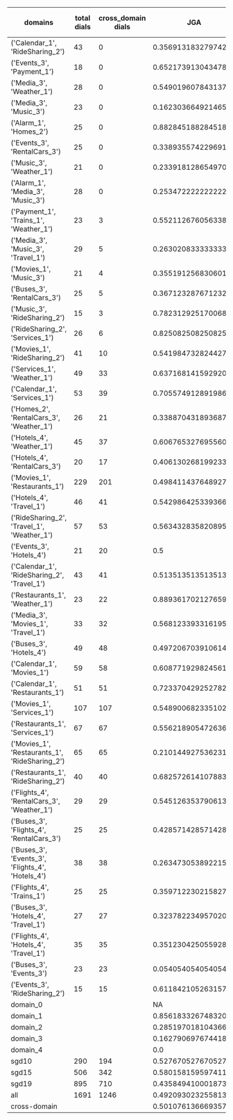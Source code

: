 | domains                                          |   total dials |   cross_domain dials | JGA                 | RSA                | TA                 | CDTA                 |   total turns |   cross-domain turns |
|--------------------------------------------------|---------------|----------------------|---------------------|--------------------|--------------------|----------------------|---------------|----------------------|
| ('Calendar_1', 'RideSharing_2')                  |            43 |                    0 | 0.35691318327974275 | 0.7292940685045934 | 0.8327974276527331 | NA                   |           311 |                    0 |
| ('Events_3', 'Payment_1')                        |            18 |                    0 | 0.6521739130434783  | 0.9061829711327197 | 0.8405797101449275 | NA                   |           207 |                    0 |
| ('Media_3', 'Weather_1')                         |            28 |                    0 | 0.5490196078431373  | 0.8195462478184989 | 0.8774509803921569 | NA                   |           204 |                    0 |
| ('Media_3', 'Music_3')                           |            23 |                    0 | 0.16230366492146597 | 0.5584087079897136 | 0.5340314136125655 | NA                   |           191 |                    0 |
| ('Alarm_1', 'Homes_2')                           |            25 |                    0 | 0.8828451882845189  | 0.9759990253411307 | 0.9581589958158996 | NA                   |           239 |                    0 |
| ('Events_3', 'RentalCars_3')                     |            25 |                    0 | 0.3389355742296919  | 0.7925000938603877 | 0.6778711484593838 | NA                   |           357 |                    0 |
| ('Music_3', 'Weather_1')                         |            21 |                    0 | 0.23391812865497075 | 0.6682442302074197 | 0.6549707602339181 | NA                   |           171 |                    0 |
| ('Alarm_1', 'Media_3', 'Music_3')                |            28 |                    0 | 0.2534722222222222  | 0.605561500505321  | 0.7048611111111112 | NA                   |           288 |                    0 |
| ('Payment_1', 'Trains_1', 'Weather_1')           |            23 |                    3 | 0.5521126760563381  | 0.8528788136050778 | 0.780281690140845  | 0.3333333333333333   |           355 |                    3 |
| ('Media_3', 'Music_3', 'Travel_1')               |            29 |                    5 | 0.2630208333333333  | 0.7194687389510278 | 0.6822916666666666 | 0.4                  |           384 |                    5 |
| ('Movies_1', 'Music_3')                          |            21 |                    4 | 0.3551912568306011  | 0.7486321628563006 | 0.6994535519125683 | 0.0                  |           183 |                    4 |
| ('Buses_3', 'RentalCars_3')                      |            25 |                    5 | 0.36712328767123287 | 0.845461520186566  | 0.7041095890410959 | 0.0                  |           365 |                    5 |
| ('Music_3', 'RideSharing_2')                     |            15 |                    3 | 0.782312925170068   | 0.9428993583248901 | 0.9183673469387755 | 0.6666666666666666   |           147 |                    3 |
| ('RideSharing_2', 'Services_1')                  |            26 |                    6 | 0.8250825082508251  | 0.9602076124567476 | 0.9174917491749175 | 0.0                  |           303 |                    6 |
| ('Movies_1', 'RideSharing_2')                    |            41 |                   10 | 0.5419847328244275  | 0.8807779054427846 | 0.8498727735368957 | 0.0                  |           393 |                   10 |
| ('Services_1', 'Weather_1')                      |            49 |                   33 | 0.6371681415929203  | 0.9016916312690966 | 0.8672566371681416 | 0.5833333333333334   |           452 |                   48 |
| ('Calendar_1', 'Services_1')                     |            53 |                   39 | 0.705574912891986   | 0.9064473225187517 | 0.8466898954703833 | 0.42857142857142855  |           574 |                   49 |
| ('Homes_2', 'RentalCars_3', 'Weather_1')         |            26 |                   21 | 0.3388704318936877  | 0.8032674085174079 | 0.6345514950166113 | 0.45454545454545453  |           301 |                   22 |
| ('Hotels_4', 'Weather_1')                        |            45 |                   37 | 0.6067653276955602  | 0.908385593820862  | 0.8076109936575053 | 0.43243243243243246  |           473 |                   37 |
| ('Hotels_4', 'RentalCars_3')                     |            20 |                   17 | 0.4061302681992337  | 0.8641531493941135 | 0.8275862068965517 | 0.058823529411764705 |           261 |                   17 |
| ('Movies_1', 'Restaurants_1')                    |           229 |                  201 | 0.4984114376489277  | 0.8762735797026017 | 0.7704527402700556 | 0.20074349442379183  |          2518 |                  269 |
| ('Hotels_4', 'Travel_1')                         |            46 |                   41 | 0.5429864253393665  | 0.863879913281827  | 0.834841628959276  | 0.3902439024390244   |           442 |                   41 |
| ('RideSharing_2', 'Travel_1', 'Weather_1')       |            57 |                   53 | 0.5634328358208955  | 0.8768335291105687 | 0.8134328358208955 | 0.41025641025641024  |           536 |                   78 |
| ('Events_3', 'Hotels_4')                         |            21 |                   20 | 0.5                 | 0.8490796318527412 | 0.78               | 0.6                  |           250 |                   20 |
| ('Calendar_1', 'RideSharing_2', 'Travel_1')      |            43 |                   41 | 0.5135135135135135  | 0.8309656400348538 | 0.7972972972972973 | 0.0                  |           444 |                   41 |
| ('Restaurants_1', 'Weather_1')                   |            23 |                   22 | 0.8893617021276595  | 0.9784137159137158 | 0.9404255319148936 | 0.6956521739130435   |           235 |                   23 |
| ('Media_3', 'Movies_1', 'Travel_1')              |            33 |                   32 | 0.5681233933161953  | 0.9004509865695844 | 0.8431876606683805 | 0.78125              |           389 |                   32 |
| ('Buses_3', 'Hotels_4')                          |            49 |                   48 | 0.4972067039106145  | 0.8620300087190185 | 0.7802607076350093 | 0.10416666666666667  |           537 |                   48 |
| ('Calendar_1', 'Movies_1')                       |            59 |                   58 | 0.6087719298245614  | 0.907871720116619  | 0.8491228070175438 | 0.2463768115942029   |           570 |                   69 |
| ('Calendar_1', 'Restaurants_1')                  |            51 |                   51 | 0.7233704292527822  | 0.9472143129971411 | 0.9093799682034976 | 0.65                 |           629 |                   60 |
| ('Movies_1', 'Services_1')                       |           107 |                  107 | 0.5489006823351024  | 0.8988681893093674 | 0.7877179681576952 | 0.3282828282828283   |          1319 |                  198 |
| ('Restaurants_1', 'Services_1')                  |            67 |                   67 | 0.5562189054726369  | 0.9038537565543736 | 0.7900497512437811 | 0.22727272727272727  |          1005 |                  132 |
| ('Movies_1', 'Restaurants_1', 'RideSharing_2')   |            65 |                   65 | 0.21014492753623187 | 0.7734394789161516 | 0.6721014492753623 | 0.10982658959537572  |          1104 |                  173 |
| ('Restaurants_1', 'RideSharing_2')               |            40 |                   40 | 0.6825726141078838  | 0.9280260955746914 | 0.8755186721991701 | 0.0                  |           482 |                   40 |
| ('Flights_4', 'RentalCars_3', 'Weather_1')       |            29 |                   29 | 0.5451263537906137  | 0.8946564526234854 | 0.779783393501805  | 0.6428571428571429   |           277 |                   56 |
| ('Buses_3', 'Flights_4', 'RentalCars_3')         |            25 |                   25 | 0.42857142857142855 | 0.8527509377929043 | 0.7209302325581395 | 0.1276595744680851   |           301 |                   47 |
| ('Buses_3', 'Events_3', 'Flights_4', 'Hotels_4') |            38 |                   38 | 0.2634730538922156  | 0.7687689855050975 | 0.6916167664670658 | 0.29545454545454547  |           668 |                  132 |
| ('Flights_4', 'Trains_1')                        |            25 |                   25 | 0.3597122302158273  | 0.8610148902283735 | 0.7230215827338129 | 0.0                  |           278 |                   25 |
| ('Buses_3', 'Hotels_4', 'Travel_1')              |            27 |                   27 | 0.3237822349570201  | 0.8074608464234865 | 0.7191977077363897 | 0.1111111111111111   |           349 |                   54 |
| ('Flights_4', 'Hotels_4', 'Travel_1')            |            35 |                   35 | 0.3512304250559284  | 0.8182901340611625 | 0.6532438478747203 | 0.14705882352941177  |           447 |                   68 |
| ('Buses_3', 'Events_3')                          |            23 |                   23 | 0.05405405405405406 | 0.7314125799244837 | 0.7297297297297297 | 0.0                  |           259 |                   23 |
| ('Events_3', 'RideSharing_2')                    |            15 |                   15 | 0.6118421052631579  | 0.8722194664902996 | 0.8026315789473685 | 0.0                  |           152 |                   15 |
| domain_0                                         |               |                      | NA                  | NA                 | NA                 | NA                   |             0 |                    0 |
| domain_1                                         |               |                      | 0.8561833267483209  | 0.9349167783109862 | 0.9180824443566443 | NA                   |          7593 |                    0 |
| domain_2                                         |               |                      | 0.2851970181043664  | 0.8177500997396739 | 0.6964856230031949 | 0.3029900332225914   |          9390 |                 1505 |
| domain_3                                         |               |                      | 0.16279069767441862 | 0.7824070995395117 | 0.6782154722354058 | 0.09523809523809523  |          2107 |                  294 |
| domain_4                                         |               |                      | 0.0                 | 0.6857704131989271 | 0.6269230769230769 | 0.4444444444444444   |           260 |                   54 |
| sgd10                                            |           290 |                  194 | 0.5276705276705277  | 0.8667323601609658 | 0.7918275418275418 | 0.34297520661157027  |          3108 |                  242 |
| sgd15                                            |           506 |                  342 | 0.5801581595974119  | 0.8682741637889123 | 0.8186556434219986 | 0.3141592920353982   |          5564 |                  452 |
| sgd19                                            |           895 |                  710 | 0.435849410001873   | 0.8441295786971011 | 0.757351563963289  | 0.2441760138050043   |         10678 |                 1159 |
| all                                              |          1691 |                 1246 | 0.49209302325581394 | 0.8546843386102247 | 0.780516795865633  | 0.27415002698327035  |         19350 |                 1853 |
| cross-domain                                     |               |                      | 0.501076136669357   | 0.86981327146123   | 0.7834947538337369 | 0.27415002698327035  |         14868 |                 1853 |
